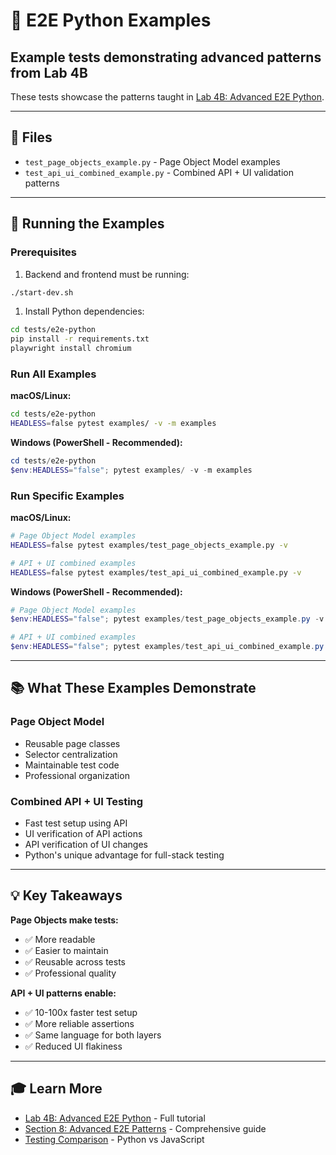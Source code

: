 # 🧪 E2E Python Examples

## Example tests demonstrating advanced patterns from Lab 4B

These tests showcase the patterns taught in [Lab 4B: Advanced E2E Python](../../../learn/stage_3_api_e2e/exercises/LAB_04B_Advanced_E2E_Python.md).

---

## 📁 Files

- `test_page_objects_example.py` - Page Object Model examples
- `test_api_ui_combined_example.py` - Combined API + UI validation patterns

---

## 🚀 Running the Examples

### Prerequisites

1. Backend and frontend must be running:

```bash
./start-dev.sh
```

1. Install Python dependencies:

```bash
cd tests/e2e-python
pip install -r requirements.txt
playwright install chromium
```

### Run All Examples

**macOS/Linux:**

```bash
cd tests/e2e-python
HEADLESS=false pytest examples/ -v -m examples
```

**Windows (PowerShell - Recommended):**

```powershell
cd tests/e2e-python
$env:HEADLESS="false"; pytest examples/ -v -m examples
```

### Run Specific Examples

**macOS/Linux:**

```bash
# Page Object Model examples
HEADLESS=false pytest examples/test_page_objects_example.py -v

# API + UI combined examples
HEADLESS=false pytest examples/test_api_ui_combined_example.py -v
```

**Windows (PowerShell - Recommended):**

```powershell
# Page Object Model examples
$env:HEADLESS="false"; pytest examples/test_page_objects_example.py -v

# API + UI combined examples
$env:HEADLESS="false"; pytest examples/test_api_ui_combined_example.py -v
```

---

## 📚 What These Examples Demonstrate

### Page Object Model

- Reusable page classes
- Selector centralization
- Maintainable test code
- Professional organization

### Combined API + UI Testing

- Fast test setup using API
- UI verification of API actions
- API verification of UI changes
- Python's unique advantage for full-stack testing

---

## 💡 Key Takeaways

**Page Objects make tests:**

- ✅ More readable
- ✅ Easier to maintain
- ✅ Reusable across tests
- ✅ Professional quality

**API + UI patterns enable:**

- ✅ 10-100x faster test setup
- ✅ More reliable assertions
- ✅ Same language for both layers
- ✅ Reduced UI flakiness

---

## 🎓 Learn More

- [Lab 4B: Advanced E2E Python](../../../learn/stage_3_api_e2e/exercises/LAB_04B_Advanced_E2E_Python.md) -
  Full tutorial
- [Section 8: Advanced E2E Patterns](../../../learn/stage_3_api_e2e/README.md#advanced-e2e-patterns) -
  Comprehensive guide
- [Testing Comparison](../../../docs/guides/TESTING_COMPARISON_PYTHON_JS.md) -
  Python vs JavaScript
